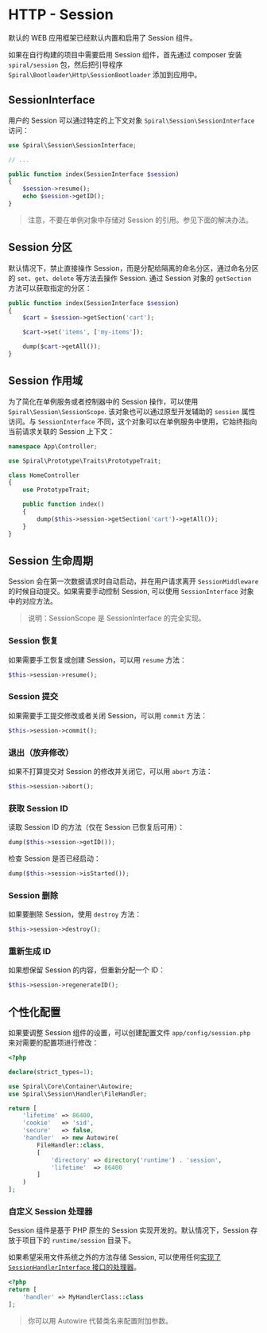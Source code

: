 # HTTP - Session

默认的 WEB 应用框架已经默认内置和启用了 Session 组件。

如果在自行构建的项目中需要启用 Session 组件，首先通过 composer 安装 `spiral/session` 包，然后把引导程序 `Spiral\Bootloader\Http\SessionBootloader` 添加到应用中。

## SessionInterface

用户的 Session 可以通过特定的上下文对象 `Spiral\Session\SessionInterface` 访问：

```php
use Spiral\Session\SessionInterface;

// ...

public function index(SessionInterface $session)
{
    $session->resume();
    echo $session->getID();
}
```

> 注意，不要在单例对象中存储对 Session 的引用。参见下面的解决办法。

## Session 分区

默认情况下，禁止直接操作 Session，而是分配给隔离的命名分区，通过命名分区的 `set`、`get`、`delete` 等方法去操作 Session. 通过 Session 对象的 `getSection` 方法可以获取指定的分区：

```php
public function index(SessionInterface $session)
{
    $cart = $session->getSection('cart');

    $cart->set('items', ['my-items']);

    dump($cart->getAll());
}
```

## Session 作用域

为了简化在单例服务或者控制器中的 Session 操作，可以使用 `Spiral\Session\SessionScope`. 该对象也可以通过原型开发辅助的 `session` 属性访问。与 `SessionInterface` 不同，这个对象可以在单例服务中使用，它始终指向当前请求关联的 Session 上下文：

```php
namespace App\Controller;

use Spiral\Prototype\Traits\PrototypeTrait;

class HomeController
{
    use PrototypeTrait;

    public function index()
    {
        dump($this->session->getSection('cart')->getAll());
    }
}
```

## Session 生命周期

Session 会在第一次数据请求时自动启动，并在用户请求离开 `SessionMiddleware` 的时候自动提交。如果需要手动控制 Session, 可以使用 `SessionInterface` 对象中的对应方法。

> 说明：SessionScope 是 SessionInterface 的完全实现。

### Session 恢复

如果需要手工恢复或创建 Session，可以用 `resume` 方法：

```php
$this->session->resume();
```

### Session 提交

如果需要手工提交修改或者关闭 Session，可以用 `commit` 方法：

```php
$this->session->commit();
```

### 退出（放弃修改）

如果不打算提交对 Session 的修改并关闭它，可以用 `abort` 方法：

```php
$this->session->abort();
```

### 获取 Session ID

读取 Session ID 的方法（仅在 Session 已恢复后可用）：

```php
dump($this->session->getID());
```

检查 Session 是否已经启动：

```php
dump($this->session->isStarted());
```

### Session 删除

如果要删除 Session，使用 `destroy` 方法：

```php
$this->session->destroy();
```

### 重新生成 ID

如果想保留 Session 的内容，但重新分配一个 ID：

```php
$this->session->regenerateID();
```

## 个性化配置

如果要调整 Session 组件的设置，可以创建配置文件 `app/config/session.php` 来对需要的配置项进行修改：

```php
<?php

declare(strict_types=1);

use Spiral\Core\Container\Autowire;
use Spiral\Session\Handler\FileHandler;

return [
    'lifetime' => 86400,
    'cookie'   => 'sid',
    'secure'   => false,
    'handler'  => new Autowire(
        FileHandler::class,
        [
            'directory' => directory('runtime') . 'session',
            'lifetime'  => 86400
        ]
    )
];
```

### 自定义 Session 处理器

Session 组件是基于 PHP 原生的 Session 实现开发的。默认情况下，Session 存放于项目下的 `runtime/session` 目录下。

如果希望采用文件系统之外的方法存储 Session, 可以使用任何[实现了 `SessionHandlerInterface` 接口的处理器](https://www.php.net/manual/en/class.sessionhandlerinterface.php)。

```php
<?php
return [
    'handler' => MyHandlerClass::class
];
```

> 你可以用 Autowire 代替类名来配置附加参数。

